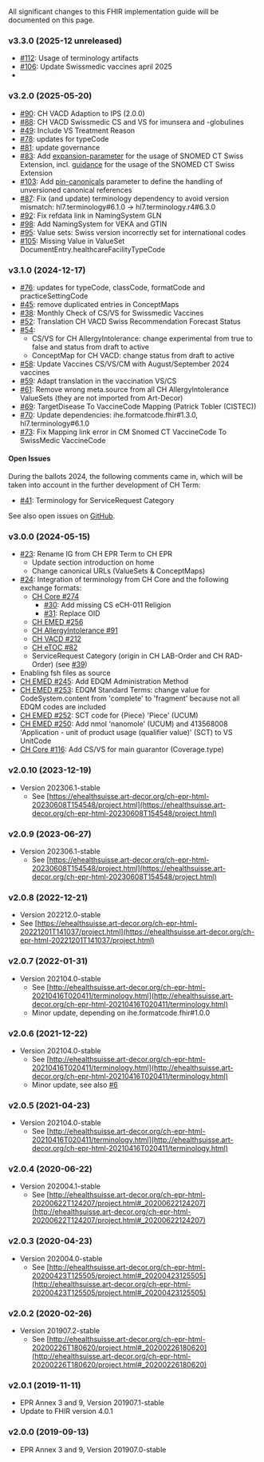 
All significant changes to this FHIR implementation guide will be documented on this page.   

### v3.3.0 (2025-12 unreleased)
* [#112](https://github.com/hl7ch/ch-term/issues/112): Usage of terminology artifacts
* [#106](https://github.com/hl7ch/ch-term/issues/106): Update Swissmedic vaccines april 2025
* 
### v3.2.0 (2025-05-20)
* [#90](https://github.com/hl7ch/ch-term/issues/90): CH VACD Adaption to IPS (2.0.0)
* [#88](https://github.com/hl7ch/ch-term/issues/88): CH VACD Swissmedic CS and VS for imunsera and -globulines
* [#49](https://github.com/hl7ch/ch-term/issues/49): Include VS Treatment Reason
* [#78](https://github.com/hl7ch/ch-term/issues/78): updates for typeCode
* [#81](https://github.com/hl7ch/ch-term/issues/81): update governance
* [#83](https://github.com/hl7ch/ch-term/issues/83): Add [expansion-parameter](https://build.fhir.org/codesystem-guide-parameter-code.html#:~:text=expansion%2Dparameter,as%20SNOMED%20CT) for the usage of SNOMED CT Swiss Extension, incl. [guidance](guidance.html#snomed-ct-swiss-extension) for the usage of the SNOMED CT Swiss Extension
* [#103](https://github.com/hl7ch/ch-term/issues/103): Add [pin-canonicals](http://build.fhir.org/ig/FHIR/fhir-tools-ig/branches/master/CodeSystem-ig-parameters.html#:~:text=for%20further%20information-,pin%2Dcanonicals,-Pin%20Canonical%20Versions) parameter to define the handling of unversioned canonical references
* [#87](https://github.com/hl7ch/ch-term/issues/87): Fix (and update) terminology dependency to avoid version mismatch: hl7.terminology#6.1.0 -> hl7.terminology.r4#6.3.0
* [#92](https://github.com/hl7ch/ch-term/issues/92): Fix refdata link in NamingSystem GLN
* [#98](https://github.com/hl7ch/ch-term/issues/98): Add NamingSystem for VEKA and GTIN
* [#95](https://github.com/hl7ch/ch-term/issues/95): Value sets: Swiss version incorrectly set for international codes
* [#105](https://github.com/hl7ch/ch-term/issues/105): Missing Value in ValueSet DocumentEntry.healthcareFacilityTypeCode 

### v3.1.0 (2024-12-17) 
* [#76](https://github.com/hl7ch/ch-term/issues/76): updates for typeCode, classCode, formatCode and practiceSettingCode
* [#45](https://github.com/hl7ch/ch-term/issues/45): remove duplicated entries in ConceptMaps
* [#38](https://github.com/hl7ch/ch-term/issues/38): Monthly Check of CS/VS for Swissmedic Vaccines
* [#52](https://github.com/hl7ch/ch-term/issues/52): Translation CH VACD Swiss Recommendation Forecast Status
* [#54](https://github.com/hl7ch/ch-term/issues/54): 
   * CS/VS for CH AllergyIntolerance: change experimental from true to false and status from draft to active
   * ConceptMap for CH VACD: change status from draft to active 
* [#58](https://github.com/hl7ch/ch-term/issues/58): Update Vaccines CS/VS/CM with August/September 2024 vaccines
* [#59](https://github.com/hl7ch/ch-term/issues/59): Adapt translation in the vaccination VS/CS
* [#61](https://github.com/hl7ch/ch-term/issues/61): Remove wrong meta.source from all CH AllergyIntolerance ValueSets (they are not imported from Art-Decor)
* [#69](https://github.com/hl7ch/ch-term/issues/69): TargetDisease To VaccineCode Mapping (Patrick Tobler (CISTEC))
* [#70](https://github.com/hl7ch/ch-term/issues/70): Update dependencies: ihe.formatcode.fhir#1.3.0, hl7.terminology#6.1.0
* [#73](https://github.com/hl7ch/ch-term/issues/73): Fix Mapping link error in CM Snomed CT VaccineCode To SwissMedic VaccineCode
 

#### Open Issues
During the ballots 2024, the following comments came in, which will be taken into account in the further development of CH Term:

* [#41](https://github.com/hl7ch/ch-term/issues/41): Terminology for ServiceRequest Category

See also open issues on [GitHub](https://github.com/hl7ch/ch-term/issues).

### v3.0.0 (2024-05-15)
* [#23](https://github.com/hl7ch/ch-term/issues/23): Rename IG from CH EPR Term to CH EPR
   * Update section introduction on home
   * Change canonical URLs (ValueSets & ConceptMaps)
* [#24](https://github.com/hl7ch/ch-term/issues/24): Integration of terminology from CH Core and the following exchange formats:
   * [CH Core #274](https://github.com/hl7ch/ch-core/issues/274)
      * [#30](https://github.com/hl7ch/ch-term/issues/30): Add missing CS eCH-011 Religion
      * [#31](https://github.com/hl7ch/ch-term/issues/31): Replace OID
   * [CH EMED #256](https://github.com/hl7ch/ch-emed/issues/256)
   * [CH AllergyIntolerance #91](https://github.com/hl7ch/ch-allergyintolerance/issues/91)
   * [CH VACD #212](https://github.com/hl7ch/ch-vacd/issues/212)
   * [CH eTOC #82](https://github.com/hl7ch/ch-etoc/issues/82)
   * ServiceRequest Category (origin in CH LAB-Order and CH RAD-Order) (see [#39](https://github.com/hl7ch/ch-term/issues/39))
* Enabling fsh files as source
* [CH EMED #245](https://github.com/hl7ch/ch-emed/issues/245): Add EDQM Administration Method
* [CH EMED #253](https://github.com/hl7ch/ch-emed/issues/253): EDQM Standard Terms: change value for CodeSystem.content from 'complete' to 'fragment' because not all EDQM codes are included
* [CH EMED #252](https://github.com/hl7ch/ch-emed/issues/252): SCT code for {Piece} 'Piece' (UCUM)
* [CH EMED #250](https://github.com/hl7ch/ch-emed/issues/250): Add nmol 'nanomole' (UCUM) and 413568008 'Application - unit of product usage (qualifier value)' (SCT) to VS UnitCode
* [CH Core #116](https://github.com/hl7ch/ch-core/issues/116): Add CS/VS for main guarantor (Coverage.type)

### v2.0.10 (2023-12-19)
* Version 202306.1-stable
   * See [https://ehealthsuisse.art-decor.org/ch-epr-html-20230608T154548/project.html](https://ehealthsuisse.art-decor.org/ch-epr-html-20230608T154548/project.html)

### v2.0.9 (2023-06-27)
* Version 202306.1-stable
   * See [https://ehealthsuisse.art-decor.org/ch-epr-html-20230608T154548/project.html](https://ehealthsuisse.art-decor.org/ch-epr-html-20230608T154548/project.html)

### v2.0.8 (2022-12-21)
* 	Version 202212.0-stable
   * See [https://ehealthsuisse.art-decor.org/ch-epr-html-20221201T141037/project.html](https://ehealthsuisse.art-decor.org/ch-epr-html-20221201T141037/project.html)   

### v2.0.7 (2022-01-31)
* Version 202104.0-stable
   * See [http://ehealthsuisse.art-decor.org/ch-epr-html-20210416T020411/terminology.html](http://ehealthsuisse.art-decor.org/ch-epr-html-20210416T020411/terminology.html)
   * Minor update, depending on ihe.formatcode.fhir#1.0.0	

### v2.0.6 (2021-12-22)
* Version 202104.0-stable
   * See [http://ehealthsuisse.art-decor.org/ch-epr-html-20210416T020411/terminology.html](http://ehealthsuisse.art-decor.org/ch-epr-html-20210416T020411/terminology.html)
   * Minor update, see also [#6](https://github.com/hl7ch/ch-term/issues/6)	     

### v2.0.5 (2021-04-23)
* Version 202104.0-stable
   * See [http://ehealthsuisse.art-decor.org/ch-epr-html-20210416T020411/terminology.html](http://ehealthsuisse.art-decor.org/ch-epr-html-20210416T020411/terminology.html)    

### v2.0.4 (2020-06-22)
* Version 202004.1-stable
   * See [http://ehealthsuisse.art-decor.org/ch-epr-html-20200622T124207/project.html#_20200622124207](http://ehealthsuisse.art-decor.org/ch-epr-html-20200622T124207/project.html#_20200622124207)

### v2.0.3 (2020-04-23)
* Version 202004.0-stable
   * See [http://ehealthsuisse.art-decor.org/ch-epr-html-20200423T125505/project.html#_20200423125505](http://ehealthsuisse.art-decor.org/ch-epr-html-20200423T125505/project.html#_20200423125505)   

### v2.0.2 (2020-02-26)
* Version 201907.2-stable
   * See [http://ehealthsuisse.art-decor.org/ch-epr-html-20200226T180620/project.html#_20200226180620](http://ehealthsuisse.art-decor.org/ch-epr-html-20200226T180620/project.html#_20200226180620)  

### v2.0.1 (2019-11-11)
* EPR Annex 3 and 9, Version 201907.1-stable	
* Update to FHIR version 4.0.1

### v2.0.0 (2019-09-13)
* EPR Annex 3 and 9, Version 201907.0-stable	     
